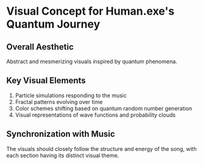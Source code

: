 # Visual Concept for Human.exe's Quantum Journey

## Overall Aesthetic
Abstract and mesmerizing visuals inspired by quantum phenomena.

## Key Visual Elements
1. Particle simulations responding to the music
2. Fractal patterns evolving over time
3. Color schemes shifting based on quantum random number generation
4. Visual representations of wave functions and probability clouds

## Synchronization with Music
The visuals should closely follow the structure and energy of the song, with each section having its distinct visual theme.